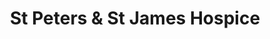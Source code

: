 ---
title: "St Peters & St James Hospice"
url: /haywards-heath/st-peters-und-st-james-hospice-south-road-2/
shop: Gebrauchtwaren
---